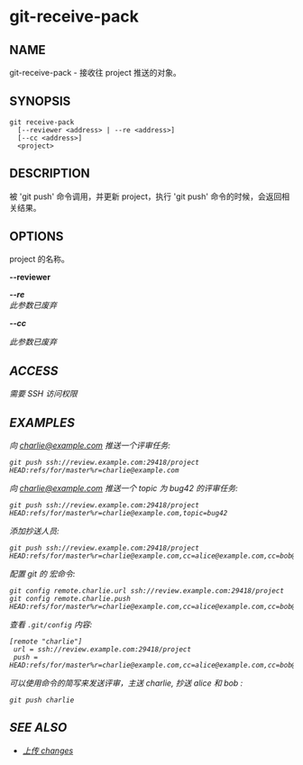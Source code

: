 # git-receive-pack

## NAME
git-receive-pack - 接收往 project 推送的对象。

## SYNOPSIS
```
git receive-pack
  [--reviewer <address> | --re <address>]
  [--cc <address>]
  <project>
```

## DESCRIPTION
被 'git push' 命令调用，并更新 project，执行 'git push' 命令的时候，会返回相关结果。

## OPTIONS

**<project>**
	project 的名称。

**--reviewer <address>**
**--re <address>**
	此参数已废弃

**--cc <address>**
	此参数已废弃

## ACCESS
需要 SSH 访问权限

## EXAMPLES

向 charlie@example.com 推送一个评审任务:
```
git push ssh://review.example.com:29418/project HEAD:refs/for/master%r=charlie@example.com
```

向 charlie@example.com 推送一个 topic 为 bug42 的评审任务:
```
git push ssh://review.example.com:29418/project HEAD:refs/for/master%r=charlie@example.com,topic=bug42
```

添加抄送人员:
```
git push ssh://review.example.com:29418/project HEAD:refs/for/master%r=charlie@example.com,cc=alice@example.com,cc=bob@example.com
```

配置 git 的 宏命令:
```
git config remote.charlie.url ssh://review.example.com:29418/project
git config remote.charlie.push HEAD:refs/for/master%r=charlie@example.com,cc=alice@example.com,cc=bob@example.com
```

查看 `.git/config` 内容:
```
[remote "charlie"]
 url = ssh://review.example.com:29418/project
 push = HEAD:refs/for/master%r=charlie@example.com,cc=alice@example.com,cc=bob@example.com
```

可以使用命令的简写来发送评审，主送 charlie, 抄送 alice 和 bob :
```
git push charlie
```

## SEE ALSO

* [上传 changes](user-upload.md)

